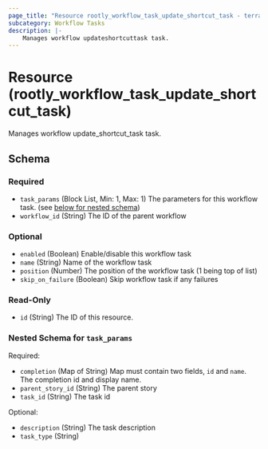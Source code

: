 ```yaml
---
page_title: "Resource rootly_workflow_task_update_shortcut_task - terraform-provider-rootly"
subcategory: Workflow Tasks
description: |-
    Manages workflow updateshortcuttask task.
---
```


# Resource (rootly_workflow_task_update_shortcut_task)

Manages workflow update_shortcut_task task.



<!-- schema generated by tfplugindocs -->
## Schema

### Required

- `task_params` (Block List, Min: 1, Max: 1) The parameters for this workflow task. (see [below for nested schema](#nestedblock--task_params))
- `workflow_id` (String) The ID of the parent workflow

### Optional

- `enabled` (Boolean) Enable/disable this workflow task
- `name` (String) Name of the workflow task
- `position` (Number) The position of the workflow task (1 being top of list)
- `skip_on_failure` (Boolean) Skip workflow task if any failures

### Read-Only

- `id` (String) The ID of this resource.

<a id="nestedblock--task_params"></a>
### Nested Schema for `task_params`

Required:

- `completion` (Map of String) Map must contain two fields, `id` and `name`. The completion id and display name.
- `parent_story_id` (String) The parent story
- `task_id` (String) The task id

Optional:

- `description` (String) The task description
- `task_type` (String)
